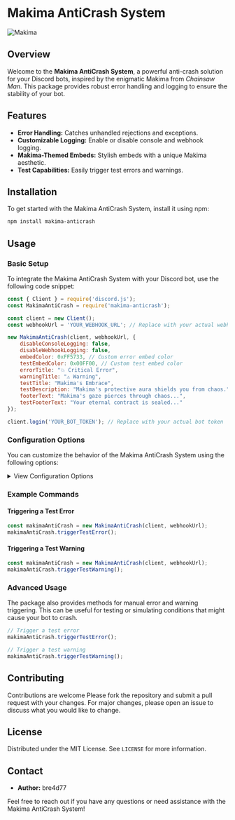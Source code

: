 
# Makima AntiCrash System

![Makima](https://example.com/makima-image.jpg) <!-- Replace with actual image URL -->

## Overview

Welcome to the **Makima AntiCrash System**, a powerful anti-crash solution for your Discord bots, inspired by the enigmatic Makima from *Chainsaw Man*. This package provides robust error handling and logging to ensure the stability of your bot.

## Features

- **Error Handling:** Catches unhandled rejections and exceptions.
- **Customizable Logging:** Enable or disable console and webhook logging.
- **Makima-Themed Embeds:** Stylish embeds with a unique Makima aesthetic.
- **Test Capabilities:** Easily trigger test errors and warnings.

## Installation

To get started with the Makima AntiCrash System, install it using npm:

```bash
npm install makima-anticrash
```

## Usage

### Basic Setup

To integrate the Makima AntiCrash System with your Discord bot, use the following code snippet:

```javascript
const { Client } = require('discord.js');
const MakimaAntiCrash = require('makima-anticrash');

const client = new Client();
const webhookUrl = 'YOUR_WEBHOOK_URL'; // Replace with your actual webhook URL

new MakimaAntiCrash(client, webhookUrl, {
    disableConsoleLogging: false,
    disableWebhookLogging: false,
    embedColor: 0xFF5733, // Custom error embed color
    testEmbedColor: 0x00FF00, // Custom test embed color
    errorTitle: "💥 Critical Error",
    warningTitle: "⚠️ Warning",
    testTitle: "Makima's Embrace",
    testDescription: "Makima's protective aura shields you from chaos.",
    footerText: "Makima's gaze pierces through chaos...",
    testFooterText: "Your eternal contract is sealed..."
});

client.login('YOUR_BOT_TOKEN'); // Replace with your actual bot token
```

### Configuration Options

You can customize the behavior of the Makima AntiCrash System using the following options:

<details>
<summary>View Configuration Options</summary>

- **`webhookUrl`**: *(String)* URL of the webhook for logging errors.
- **`disableConsoleLogging`**: *(Boolean)* Set to `true` to disable console logging.
- **`disableWebhookLogging`**: *(Boolean)* Set to `true` to disable webhook logging.
- **`embedColor`**: *(Number)* Custom color for error embeds.
- **`testEmbedColor`**: *(Number)* Custom color for the test embed.
- **`errorTitle`**: *(String)* Title for error embeds.
- **`warningTitle`**: *(String)* Title for warning logs.
- **`testTitle`**: *(String)* Title for the test embed.
- **`testDescription`**: *(String)* Description for the test embed.
- **`footerText`**: *(String)* Footer text for error embeds.
- **`testFooterText`**: *(String)* Footer text for the test embed.

</details>

### Example Commands

#### Triggering a Test Error

```javascript
const makimaAntiCrash = new MakimaAntiCrash(client, webhookUrl);
makimaAntiCrash.triggerTestError();
```

#### Triggering a Test Warning

```javascript
const makimaAntiCrash = new MakimaAntiCrash(client, webhookUrl);
makimaAntiCrash.triggerTestWarning();
```

### Advanced Usage

The package also provides methods for manual error and warning triggering. This can be useful for testing or simulating conditions that might cause your bot to crash.

```javascript
// Trigger a test error
makimaAntiCrash.triggerTestError();

// Trigger a test warning
makimaAntiCrash.triggerTestWarning();
```

## Contributing

Contributions are welcome Please fork the repository and submit a pull request with your changes. For major changes, please open an issue to discuss what you would like to change.

## License

Distributed under the MIT License. See `LICENSE` for more information.

## Contact

- **Author:** bre4d77

Feel free to reach out if you have any questions or need assistance with the Makima AntiCrash System!
